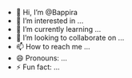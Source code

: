 - 👋 Hi, I’m @Bappira
- 👀 I’m interested in ...
- 🌱 I’m currently learning ...
- 💞️ I’m looking to collaborate on ...
- 📫 How to reach me ...
- 😄 Pronouns: ...
- ⚡ Fun fact: ...

<!---
Bappira/Bappira is a ✨ special ✨ repository because its `README.md` (this file) appears on your GitHub profile.
You can click the Preview link to take a look at your changes.
--->
